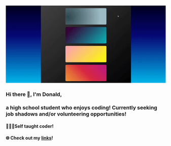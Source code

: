 ![Video](https://github.com/Donald-K-Lee/Donald-K-Lee/blob/master/Intro.gif)
### Hi there 👋, I'm Donald,
### a high school student who enjoys coding! Currently seeking job shadows and/or volunteering opportunities!  

#### 👨🏻‍💻Self taught coder!  
#### 🌐 Check out my [links](https://donald-k-lee.github.io/Links.html)!  

